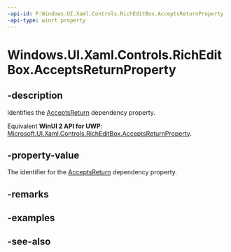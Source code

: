 ```yaml
---
-api-id: P:Windows.UI.Xaml.Controls.RichEditBox.AcceptsReturnProperty
-api-type: winrt property
---
```


<!-- Property syntax
public Windows.UI.Xaml.DependencyProperty AcceptsReturnProperty { get; }
-->

# Windows.UI.Xaml.Controls.RichEditBox.AcceptsReturnProperty

## -description
Identifies the [AcceptsReturn](richeditbox_acceptsreturn.md) dependency property.

Equivalent **WinUI 2 API for UWP**: [Microsoft.UI.Xaml.Controls.RichEditBox.AcceptsReturnProperty](/windows/winui/api/microsoft.ui.xaml.controls.richeditbox.acceptsreturnproperty).

## -property-value
The identifier for the [AcceptsReturn](richeditbox_acceptsreturn.md) dependency property.

## -remarks

## -examples

## -see-also
